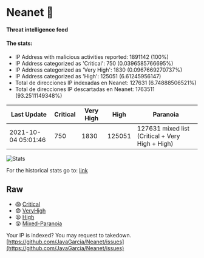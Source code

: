 # Neanet :hocho:
#### Threat intelligence feed
#### The stats:

- IP Address with malicious activities reported: 1891142 (100%)
- IP Address categorized as 'Critical':  750 (0.0396585766695%)
- IP Address categorized as 'Very High':  1830 (0.0967669270737%)
- IP Address categorized as 'High':  125051 (6.61245956147)
- Total de direcciones IP indexadas en Neanet:  127631 (6.74888506521%)
- Total de direcciones IP descartadas en Neanet:  1763511 (93.2511149348%)

| Last Update | Critical | Very High | High | Paranoia |
| --- | --- | --- | --- | --- |
| 2021-10-04 05:01:46 | 750 | 1830 | 125051 | 127631 mixed list (Critical + Very High + High)|

![Stats](https://docs.google.com/spreadsheets/d/e/2PACX-1vSnaNMIXVabIpDJjufMlzH7poXnshF3mgd8Is1g9ytUEzVsP5my4Trn8f-xkoLLQ38xpL3HtmUexLo6/pubchart?oid=501124687&format=image)

For the historical stats go to: [link](/stats.csv)
## Raw
- :scream: [Critical](https://raw.githubusercontent.com/JavaGarcia/Neanet/master/blacklists/neanet_critical.txt)
- :fearful: [VeryHigh](https://raw.githubusercontent.com/JavaGarcia/Neanet/master/blacklists/neanet_veryHigh.txtt)
- :frowning: [High](https://raw.githubusercontent.com/JavaGarcia/Neanet/master/blacklists/neanet_high.txt)
- :dizzy_face: [Mixed-Paranoia](https://raw.githubusercontent.com/JavaGarcia/Neanet/master/blacklists/neanet_all.txt)


Your IP is indexed? You may request to takedown. [https://github.com/JavaGarcia/Neanet/issues](https://github.com/JavaGarcia/Neanet/issues)
































































































































































































































































































































































































































































































































































































































































































































































































































































































































































































































































































































































































































































































































































































































































































































































































































































































































































































































































































































































































































































































































































































































































































































































































































































































































































































































































































































































































































































































































































































































































































































































































































































































































































































































































































































































































































































































































































































































































































































































































































































































































































































































































































































































































































































































































































































































































































































































































































































































































































































































































































































































































































































































































































































































































































































































































































































































































































































































































































































































































































































































































































































































































































































































































































































































































































































































































































































































































































































































































































































































































































































































































































































































































































































































































































































































































































































































































































































































































































































































































































































































































































































































































































































































































































































































































































































































































































































































































































































































































































































































































































































































































































































































































































































































